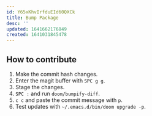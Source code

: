 ```yaml
---
id: Y65xKhvIrfduEId60QXCk
title: Bump Package
desc: ''
updated: 1641662176849
created: 1641031845478
---
```


## How to contribute

1. Make the commit hash changes.
2. Enter the magit buffer with `SPC g g`.
3. Stage the changes.
4. `SPC :` and run `doom/bumpify-diff`.
5. `c c` and paste the commit message with `p`.
6. Test updates with `~/.emacs.d/bin/doom upgrade -p`.
